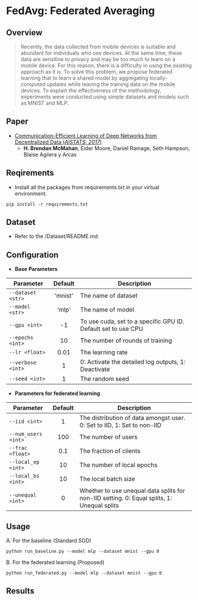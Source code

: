 # FedAvg: Federated Averaging

## Overview
> Recently, the data collected from mobile devices is suitable and abundant for individuals who use devices. At the same time, these data are sensitive to privacy and may be too much to learn on a mobile device. For this reason, there is a difficulty in using the existing approach as it is. To solve this problem, we propose federated learning that to learn a shared model by aggregating locally-computed updates while leaving the training data on the mobile devices. To explain the effectiveness of the methodology, experiments were conducted using simple datasets and models such as MNIST and MLP.

## Paper
- [Communication-Efficient Learning of Deep Networks from Decentralized Data (*AISTATS, 2017*)](https://arxiv.org/abs/1602.05629)
  - **H. Brendan McMahan**, Eider Moore, Daniel Ramage, Seth Hampson, Blaise Agiiera y Arcas

## Reqirements
- Install all the packages from requirements.txt in your virtual environment. 
```
pip install -r requirements.txt
```

## Dataset
- Refer to the /Dataset/README.md

## Configuration

- **Base Parameters**

Parameter | Default | Description
--- | :---: | ---
`--dataset <str>` | 'mnist' | The name of dataset
`--model <str>` | 'mlp' | The name of model
`--gpu <int>` | -1 | To use cuda, set to a specific GPU ID. Default set to use CPU
`--epochs <int>` | 10 | The number of rounds of training
`--lr <float>` | 0.01 | The learning rate
`--verbose <int>` | 1 | 0: Activate the detailed log outputs, 1: Deactivate
`--seed <int>` | 1 | The random seed

- **Parameters for federated learning**

Parameter | Default | Description
--- | :---: | ---
`--iid <int>` | 1 | The distribution of data amongst user. 0: Set to IID, 1: Set to non-IID
`--num_users <int>` | 100 |The number of users
`--frac <float>` | 0.1 | The fraction of clients
`--local_ep <int>` | 10 | The number of local epochs
`--local_bs <int>` | 10 | The local batch size
`--unequal <int>` | 0 | Whether to use unequal data splits for non-IID setting. 0: Equal splits, 1: Unequal splits

## Usage

A. For the baseline (Standard SGD)

```
python run_baseline.py --model mlp --dataset mnist --gpu 0
```

B. For the federated learning (Proposed)

```
python run_federated.py --model mlp --dataset mnist --gpu 0
```

## Results
